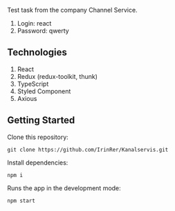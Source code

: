 Test task from the company Channel Service.
1. Login: react
2. Password: qwerty

## Technologies
 1) React
 2) Redux (redux-toolkit, thunk)
 3) TypeScript
 4) Styled Component
 5) Axious

## Getting Started

Clone this repository:

```
git clone https://github.com/IrinRer/Kanalservis.git
```

Install dependencies:

```
npm i
```

Runs the app in the development mode:

```
npm start
```
